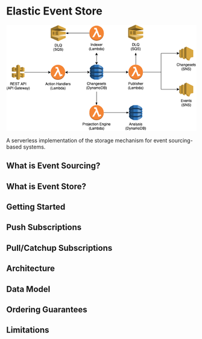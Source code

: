# Elastic Event Store

![Elastic Event Store: AWS Components](./docs/diagrams/aws-components.png)

A serverless implementation of the storage mechanism for event sourcing-based systems.

## What is Event Sourcing?

## What is Event Store?

## Getting Started

## Push Subscriptions

## Pull/Catchup Subscriptions

## Architecture

## Data Model

## Ordering Guarantees

## Limitations